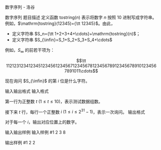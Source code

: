 



数字序列 - 洛谷














数字序列
题目描述
定义函数 $\mathrm{tostring}(n)$ 表示将数字 $n$ 按照 $10$ 进制写成字符串。例如，$\mathrm{tostring}(12345)={\tt 12345}$。由此，

- 定义字符串 $S_n={\tt 1+2+3+4+\cdots}+\mathrm{tostring}(n)$；
- 定义字符串 $S_{\infin}=S_1+S_2+S_3+S_4+\cdots$

例如，$S_{\infty}$ 的前若干项为：

$$\tt 112123123412345123456123456712345678123456789123456789101234567891011\cdots$$

现在询问 $S_{\infin}$ 的第 $i$ 位是什么字符。

输入输出格式
输入格式

第一行为正整数 $t\ (1 \le t \le 10)$，表示测试数据组数。

接下来 $t$ 行，每行一个正整数 $i\ (1 \le i \le 2^{31}-1)$，表示一次询问。
输出格式

对于每一个 $i$，输出对应位置上的数字。

输入输出样例
输入样例 #1
2
3
8

输出样例 #1
2
2







